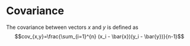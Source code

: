 # Covariance

The covariance between vectors $x$ and $y$ is defined as $$cov_{x,y}=\frac{\sum_{i=1}^{n} (x_i - \bar{x})(y_i - \bar{y})}{n-1}$$
